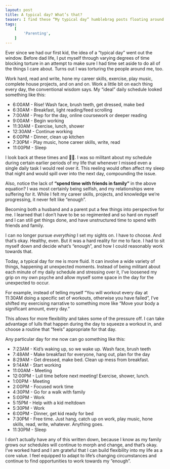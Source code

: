 ```yaml
---
layout: post
title: A typical day? What’s that?
teaser: I find these “My typical day” humblebrag posts floating around to be pretty silly.
tags:
    [
        'Parenting',
    ]
---
```


Ever since we had our first kid, the idea of a “typical day” went out the window. Before dad life, I put myself through varying degrees of time blocking torture in an attempt to make sure I had time set aside to do all of the things I care about. Turns out I was torturing the people around me, too.

Work hard, read and write, hone my career skills, exercise, play music, complete house projects, and on and on. Work a little bit on each thing every day, the conventional wisdom says. My “ideal” daily schedule looked something like this:

- 6:00AM - Rise! Wash face, brush teeth, get dressed, make bed
- 6:30AM - Breakfast, light reading/feed scrolling
- 7:00AM - Prep for the day, online coursework or deeper reading
- 9:00AM - Begin working
- 11:30AM - Exercise, lunch, shower
- 12:30AM - Continue working
- 6:00PM - Dinner, clean up kitchen
- 7:30PM - Play music, hone career skills, write, read
- 11:00PM - Sleep

I look back at these times and 🤦‍♂️. I was so militant about my schedule during certain earlier periods of my life that whenever I missed even a single daily task I would reel over it. This reeling would often affect my sleep that night and would spill over into the next day, compounding the issue.

Also, notice the lack of **“spend time with friends in family”** in the above equation? I was most certainly being selfish, and my relationships were suffering for it. While I felt my career skills, projects, and knowledge we’re progressing, it never felt like “enough”.

Becoming both a husband and a parent put a few things into perspective for me. I learned that I don’t have to be so regimented and so hard on myself and I can still get things done, and have unstructured time to spend with friends and family.

I can no longer pursue _everything_ I set my sights on. I have to choose. And that’s okay. Healthy, even. But it was a hard reality for me to face. I had to sit myself down and decide what’s “enough”, and how I could reasonably work towards that.

Today, a typical day for me is more fluid. It can involve a wide variety of things, happening at unexpected moments. Instead of being militant about each minute of my daily schedule and stressing over it, I’ve loosened my grip on my own psyche and allow myself some space in the day for the unexpected to occur.

For example, instead of telling myself “You will workout every day at 11:30AM doing a specific set of workouts, otherwise you have failed”, I’ve shifted my exercising narrative to something more like “Move your body a significant amount, every day.”

This allows for more flexibility and takes some of the pressure off. I can take advantage of lulls that happen during the day to squeeze a workout in, and choose a routine that ”feels” appropriate for that day.

Any particular day for me now can go something like this:

- 7:23AM - Kid’s waking up, so we wake up. Wash face, brush teeth
- 7:48AM - Make breakfast for everyone, hang out, plan for the day
- 8:29AM - Get dressed, make bed. Clean up mess from breakfast.
- 9:14AM - Start working
- 11:00AM - Meeting
- 12:00PM - Lull time before next meeting! Exercise, shower, lunch.
- 1:00PM - Meeting
- 2:00PM - Focused work time
- 4:30PM - Go for a walk with family
- 5:00PM - Work
- 5:15PM - Help with a kid meltdown
- 5:30PM - Work
- 6:00PM - Dinner, get kid ready for bed
- 7:30PM - Free time. Just hang, catch up on work, play music, hone skills, read, write, whatever. Anything goes.
- 11:30PM - Sleep

I don’t actually have any of this written down, because I know as my family grows our schedules will continue to morph and change, and that’s okay. I’ve worked hard and I am grateful that I can build flexibility into my life as a core value. I feel equipped to adapt to life’s changing circumstances and continue to find opportunities to work towards my ”enough”.
